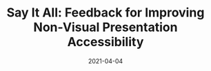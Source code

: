 ---
title: "Say It All: Feedback for Improving Non-Visual Presentation Accessibility"
write: false
venueShort: "Conditionally Accepted to CHI 2021"
venueFull: "The ACM Conference on Computer Human Interaction"
authors:
- ypeng
- jjang
- jbigham
- apavel
thumbnail: "img/thumbnails/sayitall.png"
thumbnailalt: "A slide from a lecture where most text is in black but some of the text has been colored green to represent that it has been spoken by the presenter. There is an image with a squiggly circle brush on the slide, and it has a green border to indicate the presenter described the image."
link: "http://amypavel.com/"
date: "2021-04-04"
---